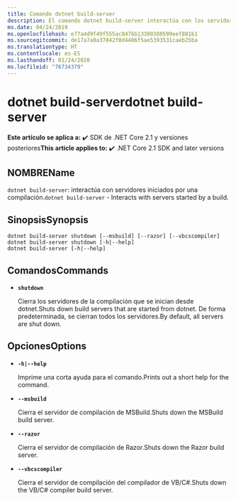 ```yaml
---
title: Comando dotnet build-server
description: El comando dotnet build-server interactúa con los servidores que se han iniciado por una compilación.
ms.date: 04/24/2019
ms.openlocfilehash: e77a4d9f49f555ac847bb13380380599eef881b1
ms.sourcegitcommit: de17a7a0a37042f0d4406f5ae5393531caeb25ba
ms.translationtype: HT
ms.contentlocale: es-ES
ms.lasthandoff: 01/24/2020
ms.locfileid: "76734379"
---
```

# <a name="dotnet-build-server"></a><span data-ttu-id="45636-103">dotnet build-server</span><span class="sxs-lookup"><span data-stu-id="45636-103">dotnet build-server</span></span>

<span data-ttu-id="45636-104">**Este artículo se aplica a:** ✔️ SDK de .NET Core 2.1 y versiones posteriores</span><span class="sxs-lookup"><span data-stu-id="45636-104">**This article applies to:** ✔️ .NET Core 2.1 SDK and later versions</span></span>

<!-- todo: uncomment when all CLI commands are reviewed
[!INCLUDE [topic-appliesto-net-core-21plus](../../../includes/topic-appliesto-net-core-21plus.md)]
-->

## <a name="name"></a><span data-ttu-id="45636-105">NOMBRE</span><span class="sxs-lookup"><span data-stu-id="45636-105">Name</span></span>

<span data-ttu-id="45636-106">`dotnet build-server`: interactúa con servidores iniciados por una compilación.</span><span class="sxs-lookup"><span data-stu-id="45636-106">`dotnet build-server` - Interacts with servers started by a build.</span></span>

## <a name="synopsis"></a><span data-ttu-id="45636-107">Sinopsis</span><span class="sxs-lookup"><span data-stu-id="45636-107">Synopsis</span></span>

```dotnetcli
dotnet build-server shutdown [--msbuild] [--razor] [--vbcscompiler]
dotnet build-server shutdown [-h|--help]
dotnet build-server [-h|--help]
```

## <a name="commands"></a><span data-ttu-id="45636-108">Comandos</span><span class="sxs-lookup"><span data-stu-id="45636-108">Commands</span></span>

- **`shutdown`**

  <span data-ttu-id="45636-109">Cierra los servidores de la compilación que se inician desde dotnet.</span><span class="sxs-lookup"><span data-stu-id="45636-109">Shuts down build servers that are started from dotnet.</span></span> <span data-ttu-id="45636-110">De forma predeterminada, se cierran todos los servidores.</span><span class="sxs-lookup"><span data-stu-id="45636-110">By default, all servers are shut down.</span></span>

## <a name="options"></a><span data-ttu-id="45636-111">Opciones</span><span class="sxs-lookup"><span data-stu-id="45636-111">Options</span></span>

- **`-h|--help`**

  <span data-ttu-id="45636-112">Imprime una corta ayuda para el comando.</span><span class="sxs-lookup"><span data-stu-id="45636-112">Prints out a short help for the command.</span></span>

- **`--msbuild`**

  <span data-ttu-id="45636-113">Cierra el servidor de compilación de MSBuild.</span><span class="sxs-lookup"><span data-stu-id="45636-113">Shuts down the MSBuild build server.</span></span>

- **`--razor`**

  <span data-ttu-id="45636-114">Cierra el servidor de compilación de Razor.</span><span class="sxs-lookup"><span data-stu-id="45636-114">Shuts down the Razor build server.</span></span>

- **`--vbcscompiler`**

  <span data-ttu-id="45636-115">Cierra el servidor de compilación del compilador de VB/C#.</span><span class="sxs-lookup"><span data-stu-id="45636-115">Shuts down the VB/C# compiler build server.</span></span>
